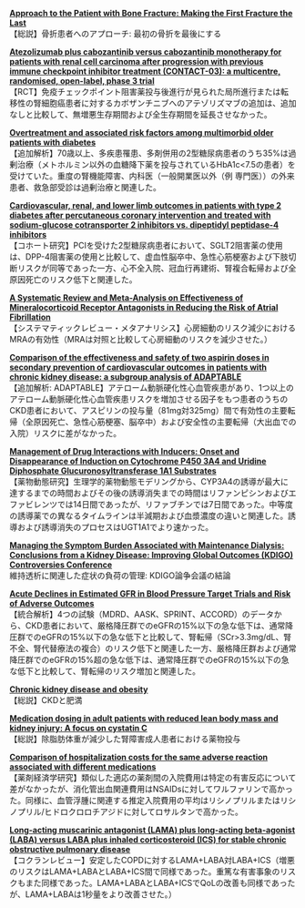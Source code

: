 [**Approach to the Patient with Bone Fracture: Making the First Fracture the Last**](https://pubmed.ncbi.nlm.nih.gov/37290052/)  
【総説】骨折患者へのアプローチ: 最初の骨折を最後にする

[**Atezolizumab plus cabozantinib versus cabozantinib monotherapy for patients with renal cell carcinoma after progression with previous immune checkpoint inhibitor treatment (CONTACT-03): a multicentre, randomised, open-label, phase 3 trial**](https://pubmed.ncbi.nlm.nih.gov/37290461/)  
【RCT】免疫チェックポイント阻害薬投与後進行が見られた局所進行または転移性の腎細胞癌患者に対するカボザンチニブへのアテゾリズマブの追加は、追加なしと比較して、無増悪生存期間および全生存期間を延長させなかった。

[**Overtreatment and associated risk factors among multimorbid older patients with diabetes**](https://pubmed.ncbi.nlm.nih.gov/37286338/)  
【追加解析】70歳以上、多疾患罹患、多剤併用の2型糖尿病患者のうち35%は過剰治療（メトホルミン以外の血糖降下薬を投与されているHbA1c<7.5の患者）を受けていた。重度の腎機能障害、内科医（一般開業医以外（例 専門医））の外来患者、救急部受診は過剰治療と関連した。

[**Cardiovascular, renal, and lower limb outcomes in patients with type 2 diabetes after percutaneous coronary intervention and treated with sodium-glucose cotransporter 2 inhibitors vs. dipeptidyl peptidase-4 inhibitors**](https://pubmed.ncbi.nlm.nih.gov/36639127/)  
【コホート研究】PCIを受けた2型糖尿病患者において、SGLT2阻害薬の使用は、DPP-4阻害薬の使用と比較して、虚血性脳卒中、急性心筋梗塞および下肢切断リスクが同等であった一方、心不全入院、冠血行再建術、腎複合転帰および全原因死亡のリスク低下と関連した。

[**A Systematic Review and Meta-Analysis on Effectiveness of Mineralocorticoid Receptor Antagonists in Reducing the Risk of Atrial Fibrillation**](https://pubmed.ncbi.nlm.nih.gov/37269781/)  
【システマティックレビュー・メタアナリシス】心房細動のリスク減少におけるMRAの有効性（MRAは対照と比較して心房細動のリスクを減少させた。）

[**Comparison of the effectiveness and safety of two aspirin doses in secondary prevention of cardiovascular outcomes in patients with chronic kidney disease: a subgroup analysis of ADAPTABLE**](https://pubmed.ncbi.nlm.nih.gov/37290700/)  
【追加解析: ADAPTABLE】アテローム動脈硬化性心血管疾患があり、1つ以上のアテローム動脈硬化性心血管疾患リスクを増加させる因子をもつ患者のうちのCKD患者において、アスピリンの投与量（81mg対325mg）間で有効性の主要転帰（全原因死亡、急性心筋梗塞、脳卒中）および安全性の主要転帰（大出血での入院）リスクに差がなかった。

[**Management of Drug Interactions with Inducers: Onset and Disappearance of Induction on Cytochrome P450 3A4 and Uridine Diphosphate Glucuronosyltransferase 1A1 Substrates**](https://pubmed.ncbi.nlm.nih.gov/37278880/)  
【薬物動態研究】生理学的薬物動態モデリングから、CYP3A4の誘導が最大に達するまでの時間およびその後の誘導消失までの時間はリファンピシンおよびエファビレンツでは14日間であったが、リファブチンでは7日間であった。中等度の誘導薬での異なるタイムラインは半減期および血漿濃度の違いと関連した。誘導および誘導消失のプロセスはUGT1A1でより速かった。

[**Managing the Symptom Burden Associated with Maintenance Dialysis: Conclusions from a Kidney Disease: Improving Global Outcomes (KDIGO) Controversies Conference**](https://pubmed.ncbi.nlm.nih.gov/37290600/)  
維持透析に関連した症状の負荷の管理: KDIGO論争会議の結論

[**Acute Declines in Estimated GFR in Blood Pressure Target Trials and Risk of Adverse Outcomes**](https://pubmed.ncbi.nlm.nih.gov/37269972/)  
【統合解析】4つの試験（MDRD、AASK、SPRINT、ACCORD）のデータから、CKD患者において、厳格降圧群でのeGFRの15%以下の急な低下は、通常降圧群でのeGFRの15%以下の急な低下と比較して、腎転帰（SCr>3.3mg/dL、腎不全、腎代替療法の複合）のリスク低下と関連した一方、厳格降圧群および通常降圧群でのeGFRの15%超の急な低下は、通常降圧群でのeGFRの15%以下の急な低下と比較して、腎転帰のリスク増加と関連した。

[**Chronic kidney disease and obesity**](https://pubmed.ncbi.nlm.nih.gov/37271131/)  
【総説】CKDと肥満

[**Medication dosing in adult patients with reduced lean body mass and kidney injury: A focus on cystatin C**](https://pubmed.ncbi.nlm.nih.gov/36971283/)  
【総説】除脂肪体重が減少した腎障害成人患者における薬物投与

[**Comparison of hospitalization costs for the same adverse reaction associated with different medications**](https://pubmed.ncbi.nlm.nih.gov/36994836/)  
【薬剤経済学研究】類似した適応の薬剤間の入院費用は特定の有害反応について差がなかったが、消化管出血関連費用はNSAIDsに対してワルファリンで高かった。同様に、血管浮腫に関連する推定入院費用の平均はリシノプリルまたはリシノプリル/ヒドロクロロチアジドに対してロサルタンで高かった。

[**Long-acting muscarinic antagonist (LAMA) plus long-acting beta-agonist (LABA) versus LABA plus inhaled corticosteroid (ICS) for stable chronic obstructive pulmonary disease**](https://pubmed.ncbi.nlm.nih.gov/37276335/)  
【コクランレビュー】安定したCOPDに対するLAMA+LABA対LABA+ICS（増悪のリスクはLAMA+LABAとLABA+ICS間で同様であった。重篤な有害事象のリスクもまた同様であった。LAMA+LABAとLABA+ICSでQoLの改善も同様であったが、LAMA+LABAは1秒量をより改善させた。）
